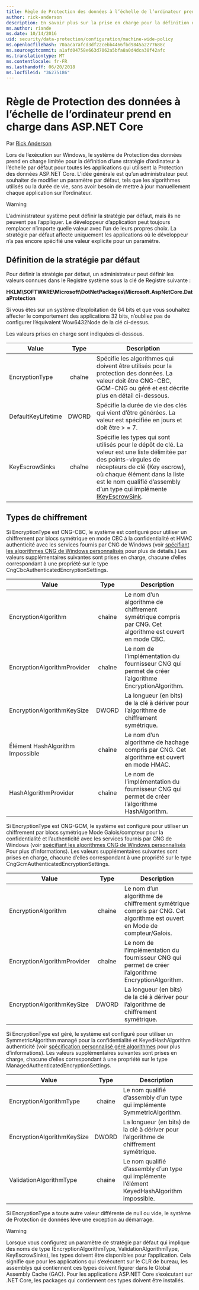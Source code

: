 ```yaml
---
title: Règle de Protection des données à l’échelle de l’ordinateur prend en charge dans ASP.NET Core
author: rick-anderson
description: En savoir plus sur la prise en charge pour la définition d’une stratégie d’ordinateur à l’échelle par défaut pour toutes les applications qui utilisent la Protection des données ASP.NET Core.
ms.author: riande
ms.date: 10/14/2016
uid: security/data-protection/configuration/machine-wide-policy
ms.openlocfilehash: 70aaca7afcd3df22cebb4466fbd9845a2277688c
ms.sourcegitcommit: a1afd04758e663d7062a5bfa8a0d4dca38f42afc
ms.translationtype: MT
ms.contentlocale: fr-FR
ms.lasthandoff: 06/20/2018
ms.locfileid: "36275186"
---
```

# <a name="data-protection-machine-wide-policy-support-in-aspnet-core"></a>Règle de Protection des données à l’échelle de l’ordinateur prend en charge dans ASP.NET Core

Par [Rick Anderson](https://twitter.com/RickAndMSFT)

Lors de l’exécution sur Windows, le système de Protection des données prend en charge limitée pour la définition d’une stratégie d’ordinateur à l’échelle par défaut pour toutes les applications qui utilisent la Protection des données ASP.NET Core. L’idée générale est qu’un administrateur peut souhaiter de modifier un paramètre par défaut, tels que les algorithmes utilisés ou la durée de vie, sans avoir besoin de mettre à jour manuellement chaque application sur l’ordinateur.

> [!WARNING]
> L’administrateur système peut définir la stratégie par défaut, mais ils ne peuvent pas l’appliquer. Le développeur d’application peut toujours remplacer n’importe quelle valeur avec l’un de leurs propres choix. La stratégie par défaut affecte uniquement les applications où le développeur n’a pas encore spécifié une valeur explicite pour un paramètre.

## <a name="setting-default-policy"></a>Définition de la stratégie par défaut

Pour définir la stratégie par défaut, un administrateur peut définir les valeurs connues dans le Registre système sous la clé de Registre suivante :

**HKLM\SOFTWARE\Microsoft\DotNetPackages\Microsoft.AspNetCore.DataProtection**

Si vous êtes sur un système d’exploitation de 64 bits et que vous souhaitez affecter le comportement des applications 32 bits, n’oubliez pas de configurer l’équivalent Wow6432Node de la clé ci-dessus.

Les valeurs prises en charge sont indiquées ci-dessous.

| Value              | Type   | Description |
| ------------------ | :----: | ----------- |
| EncryptionType     | chaîne | Spécifie les algorithmes qui doivent être utilisés pour la protection des données. La valeur doit être CNG-CBC, GCM-CNG ou géré et est décrite plus en détail ci-dessous. |
| DefaultKeyLifetime | DWORD  | Spécifie la durée de vie des clés qui vient d’être générées. La valeur est spécifiée en jours et doit être > = 7. |
| KeyEscrowSinks     | chaîne | Spécifie les types qui sont utilisés pour le dépôt de clé. La valeur est une liste délimitée par des points-virgules de récepteurs de clé (Key escrow), où chaque élément dans la liste est le nom qualifié d’assembly d’un type qui implémente [IKeyEscrowSink](/dotnet/api/microsoft.aspnetcore.dataprotection.keymanagement.ikeyescrowsink). |

## <a name="encryption-types"></a>Types de chiffrement

Si EncryptionType est CNG-CBC, le système est configuré pour utiliser un chiffrement par blocs symétrique en mode CBC à la confidentialité et HMAC authenticité avec les services fournis par CNG de Windows (voir [spécifiant les algorithmes CNG de Windows personnalisés](xref:security/data-protection/configuration/overview#specifying-custom-windows-cng-algorithms) pour plus de détails.) Les valeurs supplémentaires suivantes sont prises en charge, chacune d’elles correspondant à une propriété sur le type CngCbcAuthenticatedEncryptionSettings.

| Value                       | Type   | Description |
| --------------------------- | :----: | ----------- |
| EncryptionAlgorithm         | chaîne | Le nom d’un algorithme de chiffrement symétrique compris par CNG. Cet algorithme est ouvert en mode CBC. |
| EncryptionAlgorithmProvider | chaîne | Le nom de l’implémentation du fournisseur CNG qui permet de créer l’algorithme EncryptionAlgorithm. |
| EncryptionAlgorithmKeySize  | DWORD  | La longueur (en bits) de la clé à dériver pour l’algorithme de chiffrement symétrique. |
| Élément HashAlgorithm Impossible               | chaîne | Le nom d’un algorithme de hachage compris par CNG. Cet algorithme est ouvert en mode HMAC. |
| HashAlgorithmProvider       | chaîne | Le nom de l’implémentation du fournisseur CNG qui permet de créer l’algorithme HashAlgorithm. |

Si EncryptionType est CNG-GCM, le système est configuré pour utiliser un chiffrement par blocs symétrique Mode Galois/compteur pour la confidentialité et l’authenticité avec les services fournis par CNG de Windows (voir [spécifiant les algorithmes CNG de Windows personnalisés](xref:security/data-protection/configuration/overview#specifying-custom-windows-cng-algorithms) Pour plus d’informations). Les valeurs supplémentaires suivantes sont prises en charge, chacune d’elles correspondant à une propriété sur le type CngGcmAuthenticatedEncryptionSettings.

| Value                       | Type   | Description |
| --------------------------- | :----: | ----------- |
| EncryptionAlgorithm         | chaîne | Le nom d’un algorithme de chiffrement symétrique compris par CNG. Cet algorithme est ouvert en Mode de compteur/Galois. |
| EncryptionAlgorithmProvider | chaîne | Le nom de l’implémentation du fournisseur CNG qui permet de créer l’algorithme EncryptionAlgorithm. |
| EncryptionAlgorithmKeySize  | DWORD  | La longueur (en bits) de la clé à dériver pour l’algorithme de chiffrement symétrique. |

Si EncryptionType est géré, le système est configuré pour utiliser un SymmetricAlgorithm managé pour la confidentialité et KeyedHashAlgorithm authenticité (voir [spécification personnalisé géré algorithmes](xref:security/data-protection/configuration/overview#specifying-custom-managed-algorithms) pour plus d’informations). Les valeurs supplémentaires suivantes sont prises en charge, chacune d’elles correspondant à une propriété sur le type ManagedAuthenticatedEncryptionSettings.

| Value                      | Type   | Description |
| -------------------------- | :----: | ----------- |
| EncryptionAlgorithmType    | chaîne | Le nom qualifié d’assembly d’un type qui implémente SymmetricAlgorithm. |
| EncryptionAlgorithmKeySize | DWORD  | La longueur (en bits) de la clé à dériver pour l’algorithme de chiffrement symétrique. |
| ValidationAlgorithmType    | chaîne | Le nom qualifié d’assembly d’un type qui implémente l’élément KeyedHashAlgorithm impossible. |

Si EncryptionType a toute autre valeur différente de null ou vide, le système de Protection de données lève une exception au démarrage.

> [!WARNING]
> Lorsque vous configurez un paramètre de stratégie par défaut qui implique des noms de type (EncryptionAlgorithmType, ValidationAlgorithmType, KeyEscrowSinks), les types doivent être disponibles pour l’application. Cela signifie que pour les applications qui s’exécutent sur le CLR de bureau, les assemblys qui contiennent ces types doivent figurer dans le Global Assembly Cache (GAC). Pour les applications ASP.NET Core s’exécutant sur .NET Core, les packages qui contiennent ces types doivent être installés.

